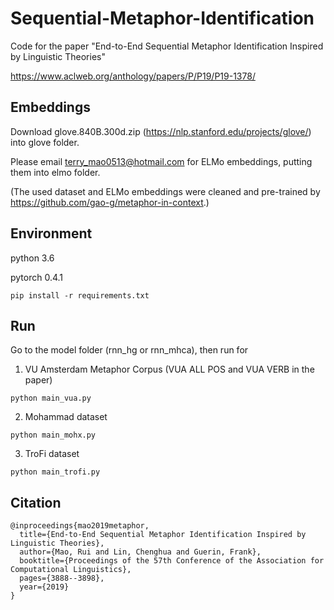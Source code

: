 # Sequential-Metaphor-Identification
Code for the paper "End-to-End Sequential Metaphor Identification Inspired by Linguistic Theories"

https://www.aclweb.org/anthology/papers/P/P19/P19-1378/

## Embeddings
Download glove.840B.300d.zip (https://nlp.stanford.edu/projects/glove/) into glove folder.

Please email terry_mao0513@hotmail.com for ELMo embeddings, putting them into elmo folder.

(The used dataset and ELMo embeddings were cleaned and pre-trained by https://github.com/gao-g/metaphor-in-context.)

## Environment
python 3.6

pytorch 0.4.1
```
pip install -r requirements.txt
```
## Run
Go to the model folder (rnn_hg or rnn_mhca), then run for

1. VU Amsterdam Metaphor Corpus (VUA ALL POS and VUA VERB in the paper)
```
python main_vua.py
```
2. Mohammad dataset
```
python main_mohx.py
```
3. TroFi dataset
```
python main_trofi.py
```
## Citation
```
@inproceedings{mao2019metaphor,
  title={End-to-End Sequential Metaphor Identification Inspired by Linguistic Theories},
  author={Mao, Rui and Lin, Chenghua and Guerin, Frank},
  booktitle={Proceedings of the 57th Conference of the Association for Computational Linguistics},
  pages={3888--3898},
  year={2019}
}
```
